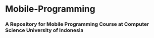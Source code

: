 # Mobile-Programming
### A Repository for Mobile Programming Course at Computer Science University of Indonesia


